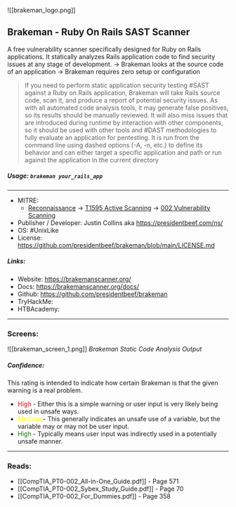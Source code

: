 ![[brakeman_logo.png]]
## Brakeman - Ruby On Rails SAST Scanner
A free vulnerability scanner specifically designed for Ruby on Rails applications. It statically analyzes Rails application code to find security issues at any stage of development.
-> Brakeman looks at the source code of an application
-> Brakeman requires zero setup  or configuration

>If you need to perform static application security testing #SAST against a Ruby on Rails application, Brakeman will take Rails source code, scan it, and produce a report of potential security issues. 
>As with all automated code analysis tools, it may generate false positives, so its results should be manually reviewed. It will also miss issues that are introduced during runtime by interaction with other components, so it should be used with other tools and #DAST methodologies to fully evaluate an application for pentesting. It is run from the command line using dashed options (-A, -n, etc.) to define its behavior and can either target a specific application and path or run against the application in the current directory

##### Usage: `brakeman your_rails_app`
___
- MITRE: 
	- [Reconnaissance](https://attack.mitre.org/tactics/TA0043/) -> [T1595 Active Scanning](https://attack.mitre.org/techniques/T1595/) -> [002 Vulnerability Scanning](https://attack.mitre.org/techniques/T1595/002/)
- Publisher / Developer: Justin Collins aka https://presidentbeef.com/ns/
- OS: #UnixLike
- License: https://github.com/presidentbeef/brakeman/blob/main/LICENSE.md

##### Links:
- Website:  https://brakemanscanner.org/
- Docs: https://brakemanscanner.org/docs/
- Github: https://github.com/presidentbeef/brakeman
- TryHackMe: 
- HTBAcademy:
___
### Screens:
![[brakeman_screen_1.png]]
*Brakeman Static Code Analysis Output*

##### Confidence: 
This rating is intended to indicate how certain Brakeman is that the given warning is a real problem.
- <span style="color:red">High</span> - Either this is a simple warning or user input is very likely being used in unsafe ways.
- <span style="color:yellow">Medium</span> - This generally indicates an unsafe use of a variable, but the variable may or may not be user input.
- <span style="color:Green">High</span> - Typically means user input was indirectly used in a potentially unsafe manner.
___
### Reads:
- [[CompTIA_PT0-002_All-in-One_Guide.pdf]] - Page 571
- [[CompTIA_PT0-002_Sybex_Study_Guide.pdf]] - Page 70
- [[CompTIA_PT0-002_For_Dummies.pdf]] - Page 358